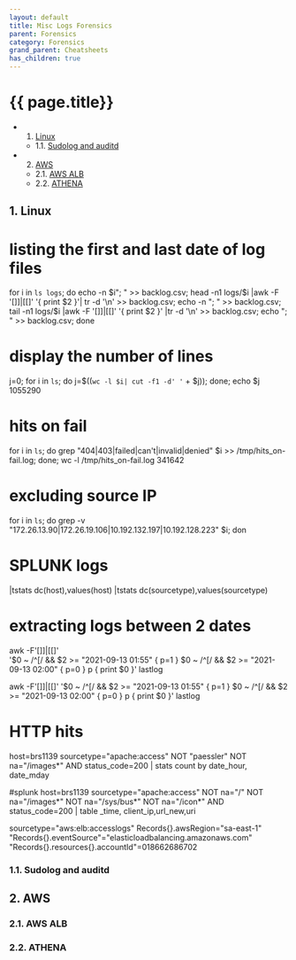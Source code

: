 ```yaml
---
layout: default
title: Misc Logs Forensics
parent: Forensics
category: Forensics
grand_parent: Cheatsheets
has_children: true
---
```

# {{ page.title}}

<!-- vscode-markdown-toc -->
* 1. [Linux](#Linux)
	* 1.1. [Sudolog and auditd](#Sudologandauditd)
* 2. [AWS](#AWS)
	* 2.1. [AWS ALB](#AWSALB)
	* 2.2. [ATHENA](#ATHENA)

<!-- vscode-markdown-toc-config
	numbering=true
	autoSave=true
	/vscode-markdown-toc-config -->
<!-- /vscode-markdown-toc -->

##  1. <a name='Linux'></a>Linux

# listing the first and last date of log files 
for i in `ls logs`; do echo -n $i"; " >> backlog.csv; head -n1 logs/$i |awk -F '[]]|[[]' '{ print $2 }'| tr -d '\n' >> backlog.csv; echo -n "; " >> backlog.csv; tail -n1 logs/$i |awk -F '[]]|[[]' '{ print $2 }' |tr -d '\n' >> backlog.csv; echo "; " >> backlog.csv; done

# display the number of lines
j=0; for i in `ls`; do j=$((`wc -l $i| cut -f1 -d' '` + $j)); done; echo $j
1055290

# hits on fail
for i in `ls`; do grep "404\|403\|failed\|can't\|invalid\|denied" $i >> /tmp/hits_on-fail.log; done; wc -l /tmp/hits_on-fail.log
341642

# excluding source IP
for i in `ls`; do grep -v "172.26.13.90\|172.26.19.106\|10.192.132.197\|10.192.128.223" $i; don

# SPLUNK logs
|tstats dc(host),values(host)
|tstats dc(sourcetype),values(sourcetype)

# extracting logs between 2 dates
awk -F'[]]|[[]' \
  '$0 ~ /^\[/ && $2 >= "2021-09-13 01:55" { p=1 }
   $0 ~ /^\[/ && $2 >= "2021-09-13 02:00" { p=0 }
                                        p { print $0 }' lastlog

awk -F'[]]|[[]' '$0 ~ /^\[/ && $2 >= "2021-09-13 01:55" { p=1 } $0 ~ /^\[/ && $2 >= "2021-09-13 02:00" { p=0 } p { print $0 }' lastlog

# HTTP hits
host=brs1139 sourcetype="apache:access" NOT "paessler" NOT na="/images*" AND status_code=200 | stats count by date_hour, date_mday

#splunk 
host=brs1139 sourcetype="apache:access" NOT na="/" NOT na="/images*" NOT na="/sys/bus*" NOT na="/icon*" AND status_code=200 | table _time, client_ip,url_new,uri

sourcetype="aws:elb:accesslogs" Records{}.awsRegion="sa-east-1" "Records{}.eventSource"="elasticloadbalancing.amazonaws.com"
"Records{}.resources{}.accountId"=018662686702


###  1.1. <a name='Sudologandauditd'></a>Sudolog and auditd

##  2. <a name='AWS'></a>AWS

###  2.1. <a name='AWSALB'></a>AWS ALB

###  2.2. <a name='ATHENA'></a>ATHENA
